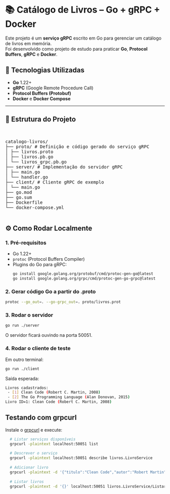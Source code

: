 # 📚 Catálogo de Livros – Go + gRPC + Docker

Este projeto é um **serviço gRPC** escrito em Go para gerenciar um catálogo de livros em memória.  
Foi desenvolvido como projeto de estudo para praticar **Go**, **Protocol Buffers**, **gRPC** e **Docker**.

## 🚀 Tecnologias Utilizadas
- **Go** 1.22+
- **gRPC** (Google Remote Procedure Call)
- **Protocol Buffers (Protobuf)**
- **Docker** e **Docker Compose**

---

## 📂 Estrutura do Projeto

<pre> 

catalogo-livros/
├── proto/ # Definição e código gerado do serviço gRPC
│ ├── livros.proto
│ ├── livros.pb.go
│ └── livros_grpc.pb.go
├── server/ # Implementação do servidor gRPC
│ ├── main.go
│ └── handler.go
├── client/ # Cliente gRPC de exemplo
│ └── main.go
├── go.mod
├── go.sum
├── Dockerfile
└── docker-compose.yml

</pre>

## ⚙️ Como Rodar Localmente

### 1. Pré-requisitos
- Go 1.22+
- `protoc` (Protocol Buffers Compiler)
- Plugins do Go para gRPC:
  ```bash
  go install google.golang.org/protobuf/cmd/protoc-gen-go@latest
  go install google.golang.org/grpc/cmd/protoc-gen-go-grpc@latest

### 2. Gerar código Go a partir do .proto
  ```bash
  protoc --go_out=. --go-grpc_out=. proto/livros.prot
  ```

### 3. Rodar o servidor
  ```bash
  go run ./server
  ```
  O servidor ficará ouvindo na porta 50051.

### 4. Rodar o cliente de teste

Em outro terminal:
  ```bash
  go run ./client
  ```

Saída esperada:
  ```bash
  Livros cadastrados:
   - [1] Clean Code (Robert C. Martin, 2008)
   - [2] The Go Programming Language (Alan Donovan, 2015)
  Livro ID=1: Clean Code (Robert C. Martin, 2008)
  ```

## Testando com grpcurl

Instale o <a href="https://github.com/fullstorydev/grpcurl/releases">grpcurl</a> e execute:

  ```bash
    # Listar serviços disponíveis
    grpcurl -plaintext localhost:50051 list
    
    # Descrever o serviço
    grpcurl -plaintext localhost:50051 describe livros.LivroService
    
    # Adicionar livro
    grpcurl -plaintext -d '{"titulo":"Clean Code","autor":"Robert Martin","ano":2008}' localhost:50051 livros.LivroService/AdicionarLivro
    
    # Listar livros
    grpcurl -plaintext -d '{}' localhost:50051 livros.LivroService/ListarLivros
  ```
  








